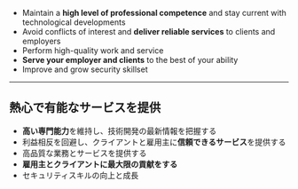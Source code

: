 - Maintain a **high level of professional competence** and stay current with technological developments
- Avoid conflicts of interest and **deliver reliable services** to clients and employers
- Perform high-quality work and service
- **Serve your employer and clients** to the best of your ability
- Improve and grow security skillset

---

## 熱心で有能なサービスを提供

- **高い専門能力**を維持し、技術開発の最新情報を把握する
- 利益相反を回避し、クライアントと雇用主に**信頼できるサービス**を提供する
- 高品質な業務とサービスを提供する
- **雇用主とクライアントに最大限の貢献をする**
- セキュリティスキルの向上と成長
